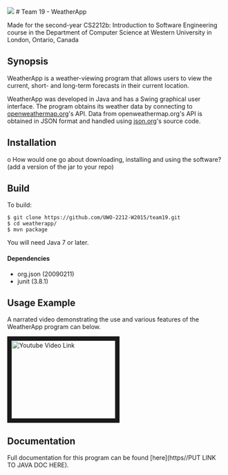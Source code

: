 <img src="http://i.imgur.com/6GWQNtr.png">
# Team 19 - WeatherApp 

Made for the second-year CS2212b: Introduction to Software Engineering course in the Department of Computer Science at Western University in London, Ontario, Canada

## Synopsis

WeatherApp is a weather-viewing program that allows users to view the current, short- and long-term forecasts in their current location.

WeatherApp was developed in Java and has a Swing graphical user interface. The program obtains its weather data by connecting to [openweathermap.org](http://openweathermap.org/api)'s API. Data from openweathermap.org's API is obtained in JSON format and handled using [json.org](http://www.json.org/java/index.html)'s source code.

## Installation

o How would one go about downloading, installing and using the software? (add a version of the jar to your repo)

## Build

To build:
```
$ git clone https://github.com/UWO-2212-W2015/team19.git
$ cd weatherapp/
$ mvn package
```
You will need Java 7 or later.

#### Dependencies
- org.json (20090211)
- junit (3.8.1)

## Usage Example

A narrated video demonstrating the use and various features of the WeatherApp program can below.

<a href="http://www.youtube.com/watch?feature=player_embedded&v=-uPnkzjPZyQ
" target="_blank"><img src="http://img.youtube.com/vi/-uPnkzjPZyQ/0.jpg" 
alt="Youtube Video Link" width="240" height="180" border="10" /></a>

## Documentation

Full documentation for this program can be found [here](https//PUT LINK TO JAVA DOC HERE).
